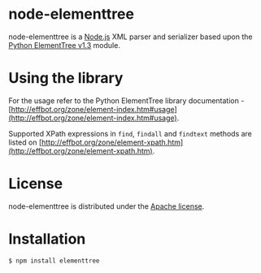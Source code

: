node-elementtree
====================

node-elementtree is a [Node.js](http://nodejs.org) XML parser and serializer based upon the [Python ElementTree v1.3](http://effbot.org/zone/element-index.htm) module.

Using the library
====================

For the usage refer to the Python ElementTree library documentation - [http://effbot.org/zone/element-index.htm#usage](http://effbot.org/zone/element-index.htm#usage).

Supported XPath expressions in `find`, `findall` and `findtext` methods are listed on [http://effbot.org/zone/element-xpath.htm](http://effbot.org/zone/element-xpath.htm).

License
====================

node-elementtree is distributed under the [Apache license](http://www.apache.org/licenses/LICENSE-2.0.html).

Installation
====================

    $ npm install elementtree
